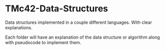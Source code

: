 # TMc42-Data-Structures
Data structures implemented in a couple different languages. With clear explanations.

Each folder will have an explanation of the data structure or algorithm along with pseudocode to implement them.
